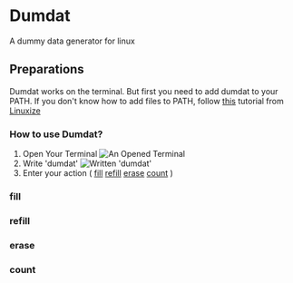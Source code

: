 # Dumdat

A dummy data generator for linux

## Preparations

Dumdat works on the terminal. But first you need to add dumdat to your PATH. If you don't know how to add files to PATH, follow [this](https://linuxize.com/post/how-to-add-directory-to-path-in-linux/) tutorial from [Linuxize](https://linuxize.com/)

### How to use Dumdat?

1. Open Your Terminal ![An Opened Terminal](https://github.com/kaiserthe13th/Dumdat/main/img/1.png)
1. Write 'dumdat' ![Written 'dumdat'](https://github.com/kaiserthe13th/Dumdat/main/img/2.png)
1. Enter your action (
[fill](https://github.com/kaiserthe13th/Dumdat/main/README.md#fill)
[refill](https://github.com/kaiserthe13th/Dumdat/main/README.md#refill)
[erase](https://github.com/kaiserthe13th/Dumdat/main/README.md#erase)
[count](https://github.com/kaiserthe13th/Dumdat/main/README.md#count) )

### fill

### refill

### erase

### count

